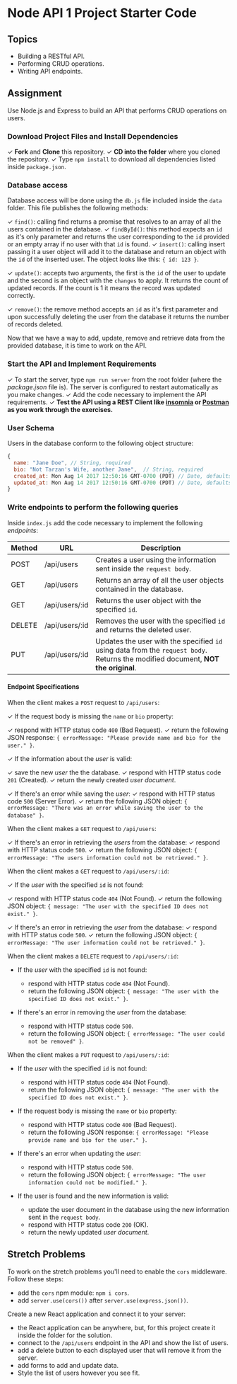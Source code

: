 # Node API 1 Project Starter Code

## Topics

- Building a RESTful API.
- Performing CRUD operations.
- Writing API endpoints.

## Assignment

Use Node.js and Express to build an API that performs CRUD operations on users.

### Download Project Files and Install Dependencies

✓ **Fork** and **Clone** this repository.
✓ **CD into the folder** where you cloned the repository.
✓ Type `npm install` to download all dependencies listed inside `package.json`.

### Database access

Database access will be done using the `db.js` file included inside the `data` folder. This file publishes the following methods:

✓ `find()`: calling find returns a promise that resolves to an array of all the users contained in the database.
✓ `findById()`: this method expects an `id` as it's only parameter and returns the user corresponding to the `id` provided or an empty array if no user with that `id` is found.
✓ `insert()`: calling insert passing it a user object will add it to the database and return an object with the `id` of the inserted user. The object looks like this: `{ id: 123 }`.

✓ `update()`: accepts two arguments, the first is the `id` of the user to update and the second is an object with the `changes` to apply. It returns the count of updated records. If the count is 1 it means the record was updated correctly.

✓ `remove()`: the remove method accepts an `id` as it's first parameter and upon successfully deleting the user from the database it returns the number of records deleted.

Now that we have a way to add, update, remove and retrieve data from the provided database, it is time to work on the API.

### Start the API and Implement Requirements

✓ To start the server, type `npm run server` from the root folder (where the _package.json_ file is). The server is configured to restart automatically as you make changes.
✓ Add the code necessary to implement the API requirements.
✓ **Test the API using a REST Client like [insomnia](https://insomnia.rest/download/) or [Postman](https://www.getpostman.com/downloads/) as you work through the exercises.**

### User Schema

Users in the database conform to the following object structure:

```js
{
  name: "Jane Doe", // String, required
  bio: "Not Tarzan's Wife, another Jane",  // String, required
  created_at: Mon Aug 14 2017 12:50:16 GMT-0700 (PDT) // Date, defaults to current date
  updated_at: Mon Aug 14 2017 12:50:16 GMT-0700 (PDT) // Date, defaults to current date
}
```

### Write endpoints to perform the following queries

Inside `index.js` add the code necessary to implement the following _endpoints_:

| Method | URL            | Description                                                                                                                       |
| ------ | -------------- | --------------------------------------------------------------------------------------------------------------------------------- |
| POST   | /api/users     | Creates a user using the information sent inside the `request body`.                                                              |
| GET    | /api/users     | Returns an array of all the user objects contained in the database.                                                               |
| GET    | /api/users/:id | Returns the user object with the specified `id`.                                                                                  |
| DELETE | /api/users/:id | Removes the user with the specified `id` and returns the deleted user.                                                            |
| PUT    | /api/users/:id | Updates the user with the specified `id` using data from the `request body`. Returns the modified document, **NOT the original**. |

#### Endpoint Specifications

When the client makes a `POST` request to `/api/users`:

✓ If the request body is missing the `name` or `bio` property:

✓ respond with HTTP status code `400` (Bad Request).
✓ return the following JSON response: `{ errorMessage: "Please provide name and bio for the user." }`.

✓ If the information about the _user_ is valid:

✓ save the new _user_ the the database.
✓ respond with HTTP status code `201` (Created).
✓ return the newly created _user document_.

✓ If there's an error while saving the _user_:
✓ respond with HTTP status code `500` (Server Error).
✓ return the following JSON object: `{ errorMessage: "There was an error while saving the user to the database" }`.

When the client makes a `GET` request to `/api/users`:

✓ If there's an error in retrieving the _users_ from the database:
✓ respond with HTTP status code `500`.
✓ return the following JSON object: `{ errorMessage: "The users information could not be retrieved." }`.

When the client makes a `GET` request to `/api/users/:id`:

✓ If the _user_ with the specified `id` is not found:

✓ respond with HTTP status code `404` (Not Found).
✓ return the following JSON object: `{ message: "The user with the specified ID does not exist." }`.

✓ If there's an error in retrieving the _user_ from the database:
✓ respond with HTTP status code `500`.
✓ return the following JSON object: `{ errorMessage: "The user information could not be retrieved." }`.

When the client makes a `DELETE` request to `/api/users/:id`:

- If the _user_ with the specified `id` is not found:

  - respond with HTTP status code `404` (Not Found).
  - return the following JSON object: `{ message: "The user with the specified ID does not exist." }`.

- If there's an error in removing the _user_ from the database:
  - respond with HTTP status code `500`.
  - return the following JSON object: `{ errorMessage: "The user could not be removed" }`.

When the client makes a `PUT` request to `/api/users/:id`:

- If the _user_ with the specified `id` is not found:

  - respond with HTTP status code `404` (Not Found).
  - return the following JSON object: `{ message: "The user with the specified ID does not exist." }`.

- If the request body is missing the `name` or `bio` property:

  - respond with HTTP status code `400` (Bad Request).
  - return the following JSON response: `{ errorMessage: "Please provide name and bio for the user." }`.

- If there's an error when updating the _user_:

  - respond with HTTP status code `500`.
  - return the following JSON object: `{ errorMessage: "The user information could not be modified." }`.

- If the user is found and the new information is valid:

  - update the user document in the database using the new information sent in the `request body`.
  - respond with HTTP status code `200` (OK).
  - return the newly updated _user document_.

## Stretch Problems

To work on the stretch problems you'll need to enable the `cors` middleware. Follow these steps:

- add the `cors` npm module: `npm i cors`.
- add `server.use(cors())` after `server.use(express.json())`.

Create a new React application and connect it to your server:

- the React application can be anywhere, but, for this project create it inside the folder for the solution.
- connect to the `/api/users` endpoint in the API and show the list of users.
- add a delete button to each displayed user that will remove it from the server.
- add forms to add and update data.
- Style the list of users however you see fit.
